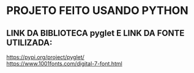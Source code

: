 # PROJETO FEITO USANDO PYTHON
## LINK DA BIBLIOTECA pyglet E LINK DA FONTE UTILIZADA:
https://pypi.org/project/pyglet/
<br>
https://www.1001fonts.com/digital-7-font.html
